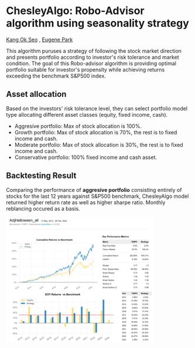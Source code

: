 # ChesleyAlgo: Robo-Advisor algorithm using seasonality strategy

<a href="https://www.linkedin.com/in/kangokseo" target="_blank">Kang Ok Seo</a> , <a href="https://github.com/parkakn" target="_blank">Eugene Park</a>

This algorithm puruses a strategy of following the stock market direction and presents portfolio according to investor's risk tolerance and market condition. The goal of this Robo-advisor algorithm is providing optimal portfolio suitable for investor's propensity while achieving returns exceeding the benchmark S&P500 index.

## Asset allocation 
Based on the investors' risk tolerance level, they can select portfolio model type allocating different asset classes (equity, fixed income, cash). 
- Aggresive portfolio: Max of stock allocation is 100%.
- Growth portfolio: Max of stock allocation is 70%, the rest is to fixed income and cash.
- Moderate portfolio: Max of stock allocation is 30%, the rest is to fixed income and cash.
- Conservative portfolio: 100% fixed income and cash asset.

## Backtesting Result
Comparing the performance of **aggresive portfolio** consisting entirely of stocks for the last 12 years against S&P500 benchmark, ChesleyAlgo model returned higher return rate as well as higher sharpe ratio. Monthly reblancing occured as a basis.
<p align="left">
  <img alt="Dark" src="Images/backtest.png" width="80%"> 
</p>


